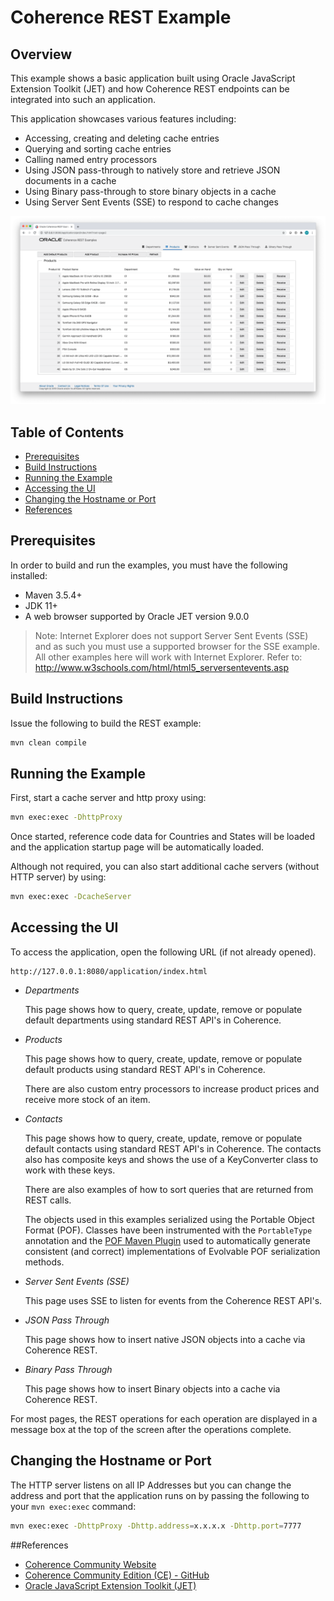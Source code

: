 # Coherence REST Example

## Overview

This example shows a basic application built using Oracle JavaScript Extension Toolkit (JET)
and how Coherence REST endpoints can be integrated into such an application.

This application showcases various features including:

* Accessing, creating and deleting cache entries
* Querying and sorting cache entries 
* Calling named entry processors 
* Using JSON pass-through to natively store and retrieve JSON documents in a cache
* Using Binary pass-through to store binary objects in a cache 
* Using Server Sent Events (SSE) to respond to cache changes

<img src="assets/rest-application.png" width="800"/>

## Table of Contents

* [Prerequisites](#prerequisites)
* [Build Instructions](#build-instructions)
* [Running the Example](#running-the-example)
* [Accessing the UI](#accessing-the-ui)
* [Changing the Hostname or Port](#changing-the-hostname-or-port)
* [References](#references)

## Prerequisites

In order to build and run the examples, you must have the following installed:

* Maven 3.5.4+
* JDK 11+
* A web browser supported by Oracle JET version 9.0.0

> Note: Internet Explorer does not support Server Sent Events (SSE) and as such you must
> use a supported browser for the SSE example. All other examples here will work with
> Internet Explorer.
> Refer to: http://www.w3schools.com/html/html5_serversentevents.asp

## Build Instructions

Issue the following to build the REST example:

```bash
mvn clean compile
```

## Running the Example

First, start a cache server and http proxy using:

```bash
mvn exec:exec -DhttpProxy
```

Once started, reference code data for Countries and States will be loaded and
the application startup page will be automatically loaded.

Although not required, you can also start additional cache servers (without HTTP server)
by using:

```bash
mvn exec:exec -DcacheServer
```

## Accessing the UI

To access the application, open the following URL (if not already opened).

    http://127.0.0.1:8080/application/index.html

* *Departments*

   This page shows how to query, create, update, remove or populate default
   departments using standard REST API's in Coherence.

* *Products*

   This page shows how to query, create, update, remove or populate default
   products using standard REST API's in Coherence.

   There are also custom entry processors to increase product prices and
   receive more stock of an item.

* *Contacts*

   This page shows how to query, create, update, remove or populate default
   contacts using standard REST API's in Coherence.  The contacts also
   has composite keys and shows the use of a KeyConverter class to work with these keys.

   There are also examples of how to sort queries that are returned from REST calls.
   
   The objects used in this examples serialized using the Portable Object Format (POF). Classes
   have been instrumented with the `PortableType` annotation and the [POF Maven Plugin](https://github.com/oracle/coherence/tree/master/prj/plugins/maven/pof-maven-plugin)
   used to automatically generate consistent (and correct) implementations of Evolvable POF serialization methods.

* *Server Sent Events (SSE)*

   This page uses SSE to listen for events from the Coherence REST API's.

* *JSON Pass Through*

   This page shows how to insert native JSON objects into a cache via Coherence REST.

* *Binary Pass Through*

   This page shows how to insert Binary objects into a cache via Coherence REST.

For most pages, the REST operations for each operation are displayed in a
message box at the top of the screen after the operations complete.

## Changing the Hostname or Port

The HTTP server listens on all IP Addresses but you can change the
address and port that the application runs on by passing the following to your
`mvn exec:exec` command:

```bash
mvn exec:exec -DhttpProxy -Dhttp.address=x.x.x.x -Dhttp.port=7777
```      

##References

* [Coherence Community Website](https://coherence.community/)
* [Coherence Community Edition (CE) - GitHub](https://github.com/oracle/coherence)
* [Oracle JavaScript Extension Toolkit (JET)](https://www.oracle.com/webfolder/technetwork/jet/index.html)
